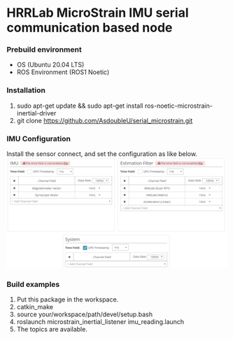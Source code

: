 # HRRLab MicroStrain IMU serial communication based node

### Prebuild environment
* OS  (Ubuntu 20.04 LTS)  
* ROS Environment (ROS1 Noetic)  

### Installation
1. sudo apt-get update && sudo apt-get install ros-noetic-microstrain-inertial-driver
2. git clone https://github.com/AsdoubleU/serial_microstrain.git

### IMU Configuration
Install the sensor connect, and set the configuration as like below.
![dependency](readme/dependency.png)

### Build examples
1. Put this package in the workspace.
2. catkin_make
3. source your/workspace/path/devel/setup.bash
4. roslaunch microstrain_inertial_listener imu_reading.launch
5. The topics are available.